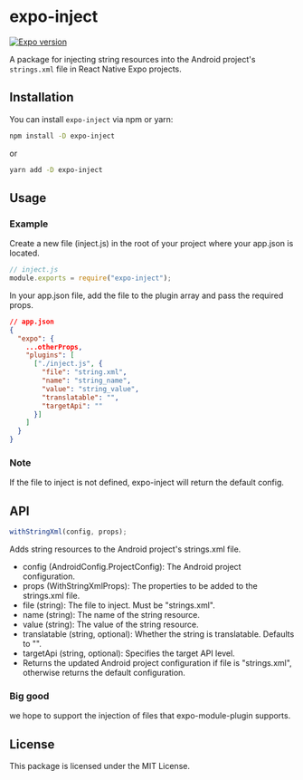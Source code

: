 # expo-inject

[![Expo version](https://badge.fury.io/js/expo.svg)](https://badge.fury.io/js/expo.svg)

A package for injecting string resources into the Android project's `strings.xml` file in React Native Expo projects.

## Installation

You can install `expo-inject` via npm or yarn:

```bash
npm install -D expo-inject
```

or

```bash
yarn add -D expo-inject
```

## Usage

### Example

Create a new file (inject.js) in the root of your project where your app.json is located.

```js
// inject.js
module.exports = require("expo-inject");
```

In your app.json file, add the file to the plugin array and pass the required props.

```json
// app.json
{
  "expo": {
    ...otherProps,
    "plugins": [
      ["./inject.js", {
        "file": "string.xml",
        "name": "string_name",
        "value": "string_value",
        "translatable": "",
        "targetApi": ""
      }]
    ]
  }
}

```

### Note

If the file to inject is not defined, expo-inject will return the default config.

## API

```js
withStringXml(config, props);
```

Adds string resources to the Android project's strings.xml file.

- config (AndroidConfig.ProjectConfig): The Android project configuration.
- props (WithStringXmlProps): The properties to be added to the strings.xml file.
- file (string): The file to inject. Must be "strings.xml".
- name (string): The name of the string resource.
- value (string): The value of the string resource.
- translatable (string, optional): Whether the string is translatable. Defaults to "".
- targetApi (string, optional): Specifies the target API level.
- Returns the updated Android project configuration if file is "strings.xml", otherwise returns the default configuration.

### Big good

we hope to support the injection of files that expo-module-plugin supports.

## License

This package is licensed under the MIT License.
